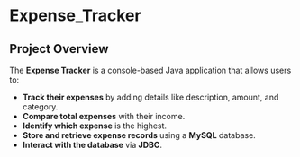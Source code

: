 # **Expense_Tracker**

## **Project Overview**

The **Expense Tracker** is a console-based Java application that allows users to:

- **Track their expenses** by adding details like description, amount, and category.
- **Compare total expenses** with their income.
- **Identify which expense** is the highest.
- **Store and retrieve expense records** using a **MySQL** database.
- **Interact with the database** via **JDBC**.
